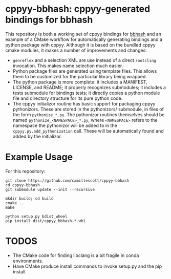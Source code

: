 # cppyy-bbhash: cppyy-generated bindings for bbhash

This repository is both a working set of cppyy bindings for
[bbhash](https://github.com/rizkg/BBHash) and an example of a CMake
workflow for automatically generating bindings and a python package
with cppyy. Although it is based on the bundled cppyy cmake modules,
it makes a number of improvements and changes:

- `genreflex` and a selection XML are use instead of a direct `rootcling` invocation. This makes
    name selection much easier.
- Python package files are generated using template files. This allows them to be customized for the
    particular library being wrapped.
- The python package is more complete: it includes a MANIFEST, LICENSE, and README; it properly
    recognizes submodules; it includes a tests submodule for bindings tests; it directly copies a
    python module file and directory structure for its pure python code.
- The cppyy initializor routine has basic support for packaging cppyy pythonizors. These are stored
    in the pythonizors/ submodule, in files of the form `pythonize_*.py`. The pythonizor routines
    themselves should be named `pythonize_<NAMESPACE>_*.py`, where `<NAMESPACE>` refers to the
    namespace the pythonizor will be added to in the `cppyy.py.add_pythonization` call. These will
    be automatically found and added by the initializor.

# Example Usage

For this repository:

    git clone https://github.com/camillescott/cppyy-bbhash
    cd cppyy-bbhash
    git submodule update --init --recursive

    mkdir build; cd build
    cmake ..
    make

    python setup.py bdist_wheel
    pip install dist/cppyy_bbhash-*.whl

# TODOS

- The CMake code for finding libclang is a bit fragile in conda environments.
- Have CMake produce install commands to invoke setup.py and the pip install.
